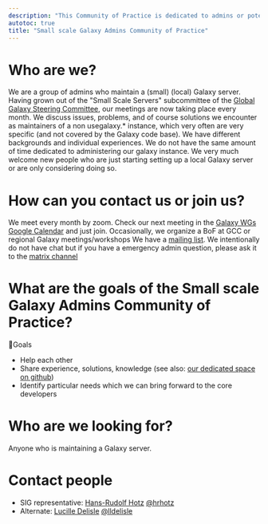 ```yaml
---
description: "This Community of Practice is dedicated to admins or potential future admins who are managing instances smaller than usegalaxy.*"
autotoc: true
title: "Small scale Galaxy Admins Community of Practice"
---
```


<slot name="/community/sig/common_linkbox" />

# Who are we?

We are a group of admins who maintain a (small) (local) Galaxy server. Having grown out of the "Small Scale Servers" subcommittee of the [Global Galaxy Steering Committee](https://galaxyproject.org/community/steering/), our meetings are now taking place every month. We discuss issues, problems, and of course solutions we encounter as maintainers of a non usegalaxy.* instance, which very often are very specific (and not covered by the Galaxy code base). We have different backgrounds and individual experiences. We do not have the same amount of time dedicated to administering our galaxy instance.
We very much welcome new people who are just starting setting up a local Galaxy server or are only considering doing so.

# How can you contact us or join us?
We meet every month by zoom. Check our next meeting in the [Galaxy WGs Google Calendar](https://calendar.google.com/calendar/u/0/embed?src=5l6o0msfduoir59hrab0jlkocc@group.calendar.google.com) and just join.
Occasionally, we organize a BoF at GCC or regional Galaxy meetings/workshops
We have a [mailing list](https://lists.galaxyproject.org/lists/small-scale-admins.lists.galaxyproject.org/).
We intentionally do not have chat but if you have a emergency admin question, please ask it to the [matrix channel](https://matrix.to/#/#galaxyproject_admins:gitter.im) 

# What are the goals of the Small scale Galaxy Admins Community of Practice?

🎯Goals
- Help each other
- Share experience, solutions, knowledge (see also: [our dedicated space on github](https://github.com/galaxyproject/small-scale-galaxy-admins))
- Identify particular needs which we can bring forward to the core developers


# Who are we looking for?

Anyone who is maintaining a Galaxy server.


# Contact people

- SIG representative: [Hans-Rudolf Hotz](mailto:hansrudolf.hotz@fmi.ch) [@hrhotz](https://github.com/hrhotz)
- Alternate: [Lucille Delisle](mailto:lucille.delisle@unige.ch) [@lldelisle](https://github.com/lldelisle)
